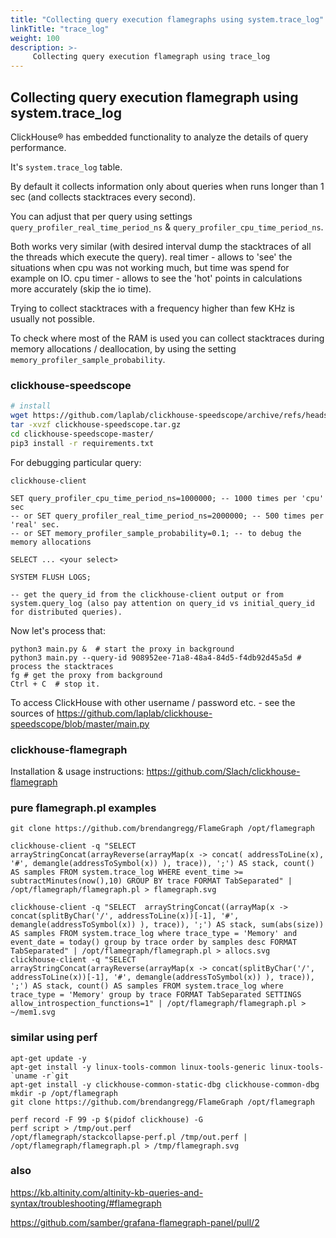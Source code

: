 ```yaml
---
title: "Collecting query execution flamegraphs using system.trace_log"
linkTitle: "trace_log"
weight: 100
description: >-
     Collecting query execution flamegraph using trace_log
---
```


## Collecting query execution flamegraph using system.trace_log

ClickHouse® has embedded functionality to analyze the details of query performance.

It's `system.trace_log` table.

By default it collects information only about queries when runs longer than 1 sec (and collects stacktraces every second).

You can adjust that per query using settings `query_profiler_real_time_period_ns` & `query_profiler_cpu_time_period_ns`.

Both works very similar (with desired interval dump the stacktraces of all the threads which execute the query).
real timer - allows to 'see' the situations when cpu was not working much, but time was spend for example on IO.
cpu timer - allows to see the 'hot' points in calculations more accurately (skip the io time).

Trying to collect stacktraces with a frequency higher than few KHz is usually not possible. 

To check where most of the RAM is used you can collect stacktraces during memory allocations / deallocation, by using the
setting `memory_profiler_sample_probability`.


### clickhouse-speedscope

```bash 
# install 
wget https://github.com/laplab/clickhouse-speedscope/archive/refs/heads/master.tar.gz -O clickhouse-speedscope.tar.gz
tar -xvzf clickhouse-speedscope.tar.gz
cd clickhouse-speedscope-master/
pip3 install -r requirements.txt
```

For debugging particular query:
```
clickhouse-client 

SET query_profiler_cpu_time_period_ns=1000000; -- 1000 times per 'cpu' sec
-- or SET query_profiler_real_time_period_ns=2000000; -- 500 times per 'real' sec.
-- or SET memory_profiler_sample_probability=0.1; -- to debug the memory allocations

SELECT ... <your select>

SYSTEM FLUSH LOGS;

-- get the query_id from the clickhouse-client output or from system.query_log (also pay attention on query_id vs initial_query_id for distributed queries).
```

Now let's process that: 
```
python3 main.py &  # start the proxy in background
python3 main.py --query-id 908952ee-71a8-48a4-84d5-f4db92d45a5d # process the stacktraces
fg # get the proxy from background 
Ctrl + C  # stop it.
```

To access ClickHouse with other username / password etc. - see the sources of https://github.com/laplab/clickhouse-speedscope/blob/master/main.py


### clickhouse-flamegraph

Installation & usage instructions: https://github.com/Slach/clickhouse-flamegraph

### pure flamegraph.pl examples

```
git clone https://github.com/brendangregg/FlameGraph /opt/flamegraph

clickhouse-client -q "SELECT  arrayStringConcat(arrayReverse(arrayMap(x -> concat( addressToLine(x), '#', demangle(addressToSymbol(x)) ), trace)), ';') AS stack, count() AS samples FROM system.trace_log WHERE event_time >= subtractMinutes(now(),10) GROUP BY trace FORMAT TabSeparated" | /opt/flamegraph/flamegraph.pl > flamegraph.svg

clickhouse-client -q "SELECT  arrayStringConcat((arrayMap(x -> concat(splitByChar('/', addressToLine(x))[-1], '#', demangle(addressToSymbol(x)) ), trace)), ';') AS stack, sum(abs(size)) AS samples FROM system.trace_log where trace_type = 'Memory' and event_date = today() group by trace order by samples desc FORMAT TabSeparated" | /opt/flamegraph/flamegraph.pl > allocs.svg
clickhouse-client -q "SELECT  arrayStringConcat(arrayReverse(arrayMap(x -> concat(splitByChar('/', addressToLine(x))[-1], '#', demangle(addressToSymbol(x)) ), trace)), ';') AS stack, count() AS samples FROM system.trace_log where trace_type = 'Memory' group by trace FORMAT TabSeparated SETTINGS allow_introspection_functions=1" | /opt/flamegraph/flamegraph.pl > ~/mem1.svg
```

### similar using perf 

```
apt-get update -y 
apt-get install -y linux-tools-common linux-tools-generic linux-tools-`uname -r`git
apt-get install -y clickhouse-common-static-dbg clickhouse-common-dbg
mkdir -p /opt/flamegraph
git clone https://github.com/brendangregg/FlameGraph /opt/flamegraph

perf record -F 99 -p $(pidof clickhouse) -G
perf script > /tmp/out.perf
/opt/flamegraph/stackcollapse-perf.pl /tmp/out.perf | /opt/flamegraph/flamegraph.pl > /tmp/flamegraph.svg
```

### also 

https://kb.altinity.com/altinity-kb-queries-and-syntax/troubleshooting/#flamegraph

https://github.com/samber/grafana-flamegraph-panel/pull/2
